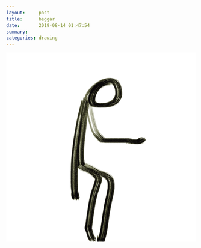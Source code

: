 ```yaml
---
layout:     post
title:      beggar
date:       2019-08-14 01:47:54
summary:    
categories: drawing
---
```

![beggar](/images/diary/beggar.png ".")
